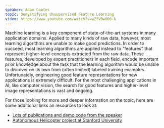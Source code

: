 ```yaml
---
speaker: Adam Coates
topic: Demystifying Unsupervised Feature Learning
video: https://www.youtube.com/watch?v=wZfVBwOO0-k
---
```


Machine learning is a key component of state-of-the-art systems in many application domains. Applied to many kinds of raw data, however, most learning algorithms are unable to make good predictions. In order to succeed, most learning algorithms are applied instead to "features" that represent higher-level concepts extracted from the raw data. These features, developed by expert practitioners in each field, encode important prior knowledge about the task that the learning algorithm would be unable to discover on its own from (often limited) labeled training examples. Unfortunately, engineering good feature representations for new applications is extremely difficult.  For the most challenging applications in AI, like computer vision, the search for good features and higher-level image representations is vast and ongoing.

For those looking for more and deeper information on the topic, here are some additional links an resources to look at:

 * [Lots of publications and demo code from the speaker](http://heli.stanford.edu/)
 * [Autonomous Helicopter project at Stanford University](http://heli.stanford.edu/)
